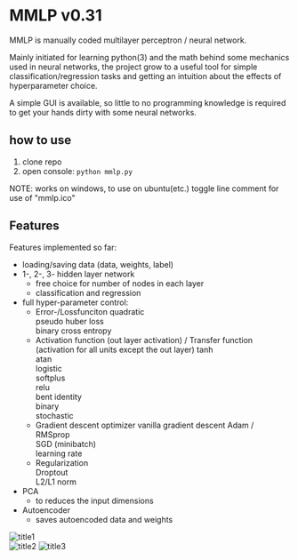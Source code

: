 # MMLP v0.31
MMLP is manually coded multilayer perceptron / neural network.  
  
Mainly initiated for learning python(3) and the math behind some mechanics used in neural networks, the project grow to a useful tool for simple classification/regression tasks and getting an intuition about the effects of hyperparameter choice.

A simple GUI is available, so little to no programming knowledge is required to get your hands dirty with some neural networks.
## how to use  
1. clone repo  
2. open console:
```python mmlp.py```

NOTE: works on windows, to use on ubuntu(etc.) toggle line comment for use of "mmlp.ico" 
## Features  
Features implemented so far:
* loading/saving data (data, weights, label)
* 1-, 2-, 3- hidden layer network
  * free choice for number of nodes in each layer
  * classification and regression
* full hyper-parameter control:
  * Error-/Lossfunciton
    quadratic  
    pseudo huber loss  
    binary cross entropy  
  * Activation function (out layer activation) / Transfer function (activation for all units except the out layer)
    tanh  
    atan  
    logistic  
    softplus  
    relu  
    bent identity  
    binary  
    stochastic  
  * Gradient descent optimizer
    vanilla gradient descent
    Adam / RMSprop  
    SGD (minibatch)  
    learning rate  
  * Regularization  
    Droptout  
    L2/L1 norm  
* PCA
  * to reduces the input dimensions
* Autoencoder 
  * saves autoencoded data and weights  
  
![title1](GUI_mmlp.PNG)  
![title2](loss_plot.png)
![title3](2d_plot.png)

